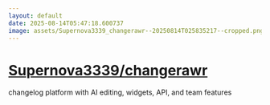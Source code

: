 ```yaml
---
layout: default
date: 2025-08-14T05:47:18.600737
image: assets/Supernova3339_changerawr--20250814T025835217--cropped.png
---
```


# [Supernova3339/changerawr](https://github.com/Supernova3339/changerawr)

changelog platform with AI editing, widgets, API, and team features
